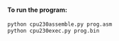 #### To run the program: 
```cmd
python cpu230assemble.py prog.asm
python cpu230exec.py prog.bin
```


